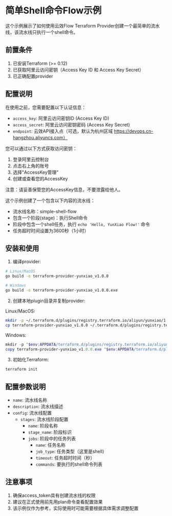 # 简单Shell命令Flow示例

这个示例展示了如何使用云效Flow Terraform Provider创建一个最简单的流水线，该流水线只执行一个shell命令。

## 前置条件

1. 已安装Terraform (>= 0.12)
2. 已获取阿里云访问密钥（Access Key ID 和 Access Key Secret）
3. 已正确配置provider

## 配置说明

在使用之前，您需要配置以下认证信息：

- `access_key`: 阿里云访问密钥ID (Access Key ID)
- `access_secret`: 阿里云访问密钥密码 (Access Key Secret)
- `endpoint`: 云效API接入点（可选，默认为杭州区域 https://devops.cn-hangzhou.aliyuncs.com）

您可以通过以下方式获取访问密钥：
1. 登录阿里云控制台
2. 点击右上角的账号
3. 选择"AccessKey管理"
4. 创建或查看您的AccessKey

注意：请妥善保管您的AccessKey信息，不要泄露给他人。

这个示例创建了一个包含以下内容的流水线：

- 流水线名称：simple-shell-flow
- 包含一个阶段(stage)：执行Shell命令
- 阶段中包含一个shell任务，执行 `echo 'Hello, YunXiao Flow!'` 命令
- 任务超时时间设置为3600秒（1小时）

## 安装和使用

1. 编译provider:
```bash
# Linux/MacOS
go build -o terraform-provider-yunxiao_v1.0.0

# Windows
go build -o terraform-provider-yunxiao_v1.0.0.exe
```

2. 创建本地plugin目录并复制provider:

Linux/MacOS:
```bash
mkdir -p ~/.terraform.d/plugins/registry.terraform.io/aliyun/yunxiao/1.0.0/$(go env GOOS)_$(go env GOARCH)
cp terraform-provider-yunxiao_v1.0.0 ~/.terraform.d/plugins/registry.terraform.io/aliyun/yunxiao/1.0.0/$(go env GOOS)_$(go env GOARCH)/
```

Windows:
```powershell
mkdir -p "$env:APPDATA/terraform.d/plugins/registry.terraform.io/aliyun/yunxiao/1.0.0/windows_amd64"
copy terraform-provider-yunxiao_v1.0.0.exe "$env:APPDATA/terraform.d/plugins/registry.terraform.io/aliyun/yunxiao/1.0.0/windows_amd64/"
```

3. 初始化Terraform:
```bash
terraform init
```

## 配置参数说明

- `name`: 流水线名称
- `description`: 流水线描述
- `config`: 流水线配置
  - `stages`: 流水线阶段配置
    - `name`: 阶段名称
    - `stage_name`: 阶段标识
    - `jobs`: 阶段中的任务列表
      - `name`: 任务名称
      - `job_type`: 任务类型（这里是shell）
      - `timeout`: 任务超时时间（秒）
      - `commands`: 要执行的shell命令列表

## 注意事项

1. 确保access_token具有创建流水线的权限
2. 建议在正式使用前先用plan命令查看配置效果
3. 该示例仅作为参考，实际使用时可能需要根据具体需求调整配置 